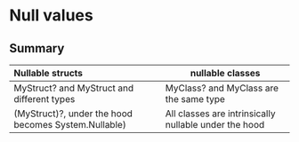 # Null values

## Summary

| **Nullable structs**                                                                                               | **nullable classes** |
|:------------------------------------------------------------------------------------------------------------------|------------|
|MyStruct? and MyStruct and different types|MyClass? and MyClass are the same type|
|(MyStruct)?, under the hood becomes System.Nullable<MyStruct>)|All classes are intrinsically nullable under the hood|

